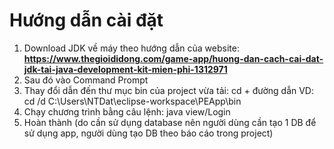 # Hướng dẫn cài đặt
1. Download JDK về máy theo hướng dẫn của website: **https://www.thegioididong.com/game-app/huong-dan-cach-cai-dat-jdk-tai-java-development-kit-mien-phi-1312971**
2. Sau đó vào Command Prompt
3. Thay đổi dẫn đến thư mục bin của project vừa tải: cd + đường dẫn
VD: cd /d C:\Users\NTDat\eclipse-workspace\PEApp\bin
4. Chạy chương trình bằng câu lệnh: java view/Login
5. Hoàn thành (do cần sử dụng database nên người dùng cần tạo 1 DB để sử dụng app, người dùng tạo DB theo báo cáo trong project)
